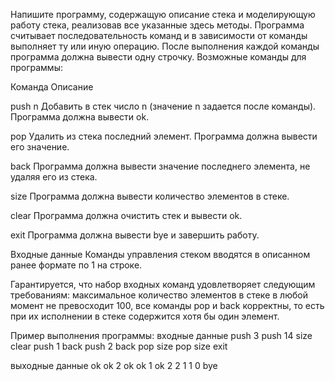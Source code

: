 Напишите программу, содержащую описание стека и моделирующую работу стека, реализовав все указанные здесь методы.  Программа считывает последовательность команд и в зависимости от команды выполняет ту или иную операцию. После выполнения каждой команды программа должна вывести одну строчку. Возможные команды для программы:


Команда
Описание

push n
Добавить в стек число n (значение n задается после команды). Программа должна вывести ok.

pop
Удалить из стека последний элемент. Программа должна вывести его значение. 

back
Программа должна вывести значение последнего элемента, не удаляя его из стека. 

size
Программа должна вывести количество элементов в стеке. 

clear
Программа должна очистить стек и вывести ok. 

exit
Программа должна вывести bye и завершить работу.


Входные данные
Команды управления стеком вводятся в описанном ранее формате по 1 на строке.

Гарантируется, что набор входных команд удовлетворяет следующим требованиям: максимальное количество элементов в стеке в любой момент не превосходит 100, все команды pop и back корректны, то есть при их исполнении в стеке содержится хотя бы один элемент.

Пример выполнения программы:
входные данные
push 3
push 14
size
clear
push 1
back
push 2
back
pop
size
pop
size
exit

выходные данные
ok
ok
2
ok
ok
1
ok
2
2
1
1
0
bye

